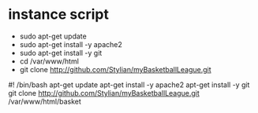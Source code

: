 # instance script

- sudo apt-get update
- sudo apt-get install -y apache2
- sudo apt-get install -y git
- cd /var/www/html
- git clone http://github.com/Stylian/myBasketballLeague.git

#! /bin/bash
apt-get update
apt-get install -y apache2
apt-get install -y git
git clone http://github.com/Stylian/myBasketballLeague.git /var/www/html/basket
